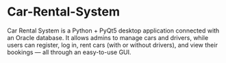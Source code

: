 # Car-Rental-System
Car Rental System is a Python + PyQt5 desktop application connected with an Oracle database. It allows admins to manage cars and drivers, while users can register, log in, rent cars (with or without drivers), and view their bookings — all through an easy-to-use GUI.
